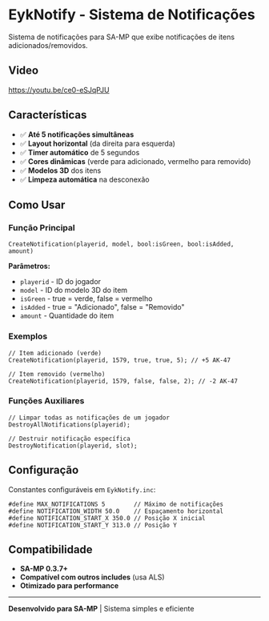 # EykNotify - Sistema de Notificações

Sistema de notificações para SA-MP que exibe notificações de itens adicionados/removidos.

## Video

https://youtu.be/ce0-eSJqPJU

## Características

- ✅ **Até 5 notificações simultâneas**
- ✅ **Layout horizontal** (da direita para esquerda)
- ✅ **Timer automático** de 5 segundos
- ✅ **Cores dinâmicas** (verde para adicionado, vermelho para removido)
- ✅ **Modelos 3D** dos itens
- ✅ **Limpeza automática** na desconexão

## Como Usar

### Função Principal
```pawn
CreateNotification(playerid, model, bool:isGreen, bool:isAdded, amount)
```

**Parâmetros:**
- `playerid` - ID do jogador
- `model` - ID do modelo 3D do item
- `isGreen` - true = verde, false = vermelho
- `isAdded` - true = "Adicionado", false = "Removido"
- `amount` - Quantidade do item

### Exemplos

```pawn
// Item adicionado (verde)
CreateNotification(playerid, 1579, true, true, 5); // +5 AK-47

// Item removido (vermelho)
CreateNotification(playerid, 1579, false, false, 2); // -2 AK-47
```

### Funções Auxiliares

```pawn
// Limpar todas as notificações de um jogador
DestroyAllNotifications(playerid);

// Destruir notificação específica
DestroyNotification(playerid, slot);
```

## Configuração

Constantes configuráveis em `EykNotify.inc`:

```pawn
#define MAX_NOTIFICATIONS 5        // Máximo de notificações
#define NOTIFICATION_WIDTH 50.0    // Espaçamento horizontal
#define NOTIFICATION_START_X 350.0 // Posição X inicial
#define NOTIFICATION_START_Y 313.0 // Posição Y
```

## Compatibilidade

- **SA-MP 0.3.7+**
- **Compatível com outros includes** (usa ALS)
- **Otimizado para performance**

---

**Desenvolvido para SA-MP** | Sistema simples e eficiente
